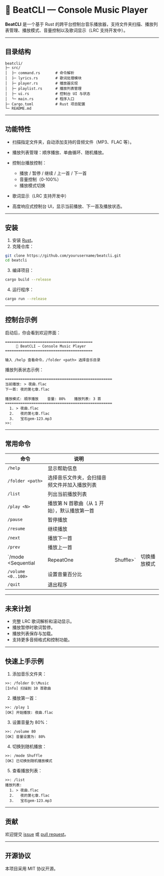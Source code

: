# 🎵 BeatCLI — Console Music Player

**BeatCLI** 是一个基于 Rust 的跨平台控制台音乐播放器，支持文件夹扫描、播放列表管理、播放模式、音量控制以及歌词显示（LRC 支持开发中）。

---

## 目录结构

```
beatcli/
├─ src/
│  ├─ command.rs       # 命令解析
│  ├─ lyrics.rs        # 歌词处理模块
│  ├─ player.rs        # 播放器实现
│  ├─ playlist.rs      # 播放列表管理
│  ├─ ui.rs            # 控制台 UI 与状态
│  └─ main.rs          # 程序入口
├─ Cargo.toml          # Rust 项目配置
└─ README.md
```

---

## 功能特性

- 扫描指定文件夹，自动添加支持的音频文件（MP3、FLAC 等）。
- 播放列表管理：顺序播放、单曲循环、随机播放。
- 控制台播放控制：

  - 播放 / 暂停 / 继续 / 上一首 / 下一首
  - 音量控制（0-100%）
  - 播放模式切换

- 歌词显示（LRC 支持开发中）
- 高度响应式控制台 UI，显示当前播放、下一首及播放状态。

---

## 安装

1. 安装 [Rust](https://www.rust-lang.org/tools/install)。
2. 克隆仓库：

```bash
git clone https://github.com/yourusername/beatcli.git
cd beatcli
```

3. 编译项目：

```bash
cargo build --release
```

4. 运行程序：

```bash
cargo run --release
```

---

## 控制台示例

启动后，你会看到欢迎界面：

```
========================================
     🎵 BeatCLI — Console Music Player
========================================

输入 /help 查看命令，/folder <path> 选择音乐目录
```

播放列表状态示例：

```
=================================================
当前播放: > 夜曲.flac
下一首: 夜的第七章.flac

播放模式: 顺序播放    音量: 80%    播放列表: 3 首
=================================================
  1. > 夜曲.flac
  2.   夜的第七章.flac
  3.   宝石gem-123.mp3
>>:
```

---

## 常用命令

| 命令                 | 说明                                         |            |              |
| -------------------- | -------------------------------------------- | ---------- | ------------ |
| `/help`              | 显示帮助信息                                 |            |              |
| `/folder <path>`     | 选择音乐文件夹，会扫描音频文件并加入播放列表 |            |              |
| `/list`              | 列出当前播放列表                             |            |              |
| `/play <N>`          | 播放第 N 首歌曲（从 1 开始），默认播放第一首 |            |              |
| `/pause`             | 暂停播放                                     |            |              |
| `/resume`            | 继续播放                                     |            |              |
| `/next`              | 播放下一首                                   |            |              |
| `/prev`              | 播放上一首                                   |            |              |
| \`/mode \<Sequential | RepeatOne                                    | Shuffle>\` | 切换播放模式 |
| `/volume <0..100>`   | 设置音量百分比                               |            |              |
| `/quit`              | 退出程序                                     |            |              |

---

## 未来计划

- 完整 LRC 歌词解析和滚动显示。
- 播放暂停时歌词暂停。
- 播放列表保存与加载。
- 支持更多音频格式和控制功能。

---

## 快速上手示例

1. 添加音乐文件夹：

```
>>: /folder D:\Music
[Info] 扫描到 10 首歌曲
```

2. 播放第一首：

```
>>: /play 1
[OK] 开始播放: 夜曲.flac
```

3. 设置音量为 80%：

```
>>: /volume 80
[OK] 音量设置为: 80%
```

4. 切换到随机播放：

```
>>: /mode Shuffle
[OK] 已切换到随机播放模式
```

5. 查看播放列表：

```
>>: /list
播放列表:
  1. > 夜曲.flac
  2.   夜的第七章.flac
  3.   宝石gem-123.mp3
```

---

## 贡献

欢迎提交 [issue](https://github.com/yourusername/beatcli/issues) 或 [pull request](https://github.com/yourusername/beatcli/pulls)。

---

## 开源协议

本项目采用 MIT 协议开源。
